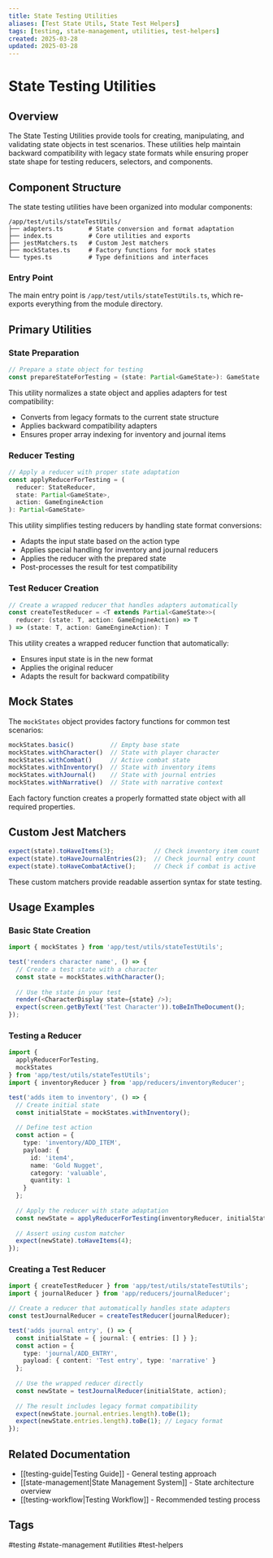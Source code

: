 ```yaml
---
title: State Testing Utilities
aliases: [Test State Utils, State Test Helpers]
tags: [testing, state-management, utilities, test-helpers]
created: 2025-03-28
updated: 2025-03-28
---
```


# State Testing Utilities

## Overview

The State Testing Utilities provide tools for creating, manipulating, and validating state objects in test scenarios. These utilities help maintain backward compatibility with legacy state formats while ensuring proper state shape for testing reducers, selectors, and components.

## Component Structure

The state testing utilities have been organized into modular components:

```
/app/test/utils/stateTestUtils/
├── adapters.ts       # State conversion and format adaptation
├── index.ts          # Core utilities and exports
├── jestMatchers.ts   # Custom Jest matchers
├── mockStates.ts     # Factory functions for mock states
└── types.ts          # Type definitions and interfaces
```

### Entry Point

The main entry point is `/app/test/utils/stateTestUtils.ts`, which re-exports everything from the module directory.

## Primary Utilities

### State Preparation

```typescript
// Prepare a state object for testing
const prepareStateForTesting = (state: Partial<GameState>): GameState
```

This utility normalizes a state object and applies adapters for test compatibility:
- Converts from legacy formats to the current state structure
- Applies backward compatibility adapters
- Ensures proper array indexing for inventory and journal items

### Reducer Testing

```typescript
// Apply a reducer with proper state adaptation
const applyReducerForTesting = (
  reducer: StateReducer,
  state: Partial<GameState>,
  action: GameEngineAction
): Partial<GameState>
```

This utility simplifies testing reducers by handling state format conversions:
- Adapts the input state based on the action type
- Applies special handling for inventory and journal reducers
- Applies the reducer with the prepared state
- Post-processes the result for test compatibility

### Test Reducer Creation

```typescript
// Create a wrapped reducer that handles adapters automatically
const createTestReducer = <T extends Partial<GameState>>(
  reducer: (state: T, action: GameEngineAction) => T
) => (state: T, action: GameEngineAction): T
```

This utility creates a wrapped reducer function that automatically:
- Ensures input state is in the new format
- Applies the original reducer
- Adapts the result for backward compatibility

## Mock States

The `mockStates` object provides factory functions for common test scenarios:

```typescript
mockStates.basic()          // Empty base state
mockStates.withCharacter()  // State with player character
mockStates.withCombat()     // Active combat state
mockStates.withInventory()  // State with inventory items 
mockStates.withJournal()    // State with journal entries
mockStates.withNarrative()  // State with narrative context
```

Each factory function creates a properly formatted state object with all required properties.

## Custom Jest Matchers

```typescript
expect(state).toHaveItems(3);           // Check inventory item count
expect(state).toHaveJournalEntries(2);  // Check journal entry count
expect(state).toHaveCombatActive();     // Check if combat is active
```

These custom matchers provide readable assertion syntax for state testing.

## Usage Examples

### Basic State Creation

```typescript
import { mockStates } from 'app/test/utils/stateTestUtils';

test('renders character name', () => {
  // Create a test state with a character
  const state = mockStates.withCharacter();
  
  // Use the state in your test
  render(<CharacterDisplay state={state} />);
  expect(screen.getByText('Test Character')).toBeInTheDocument();
});
```

### Testing a Reducer

```typescript
import { 
  applyReducerForTesting, 
  mockStates 
} from 'app/test/utils/stateTestUtils';
import { inventoryReducer } from 'app/reducers/inventoryReducer';

test('adds item to inventory', () => {
  // Create initial state
  const initialState = mockStates.withInventory();
  
  // Define test action
  const action = { 
    type: 'inventory/ADD_ITEM', 
    payload: { 
      id: 'item4', 
      name: 'Gold Nugget', 
      category: 'valuable', 
      quantity: 1 
    } 
  };
  
  // Apply the reducer with state adaptation
  const newState = applyReducerForTesting(inventoryReducer, initialState, action);
  
  // Assert using custom matcher
  expect(newState).toHaveItems(4);
});
```

### Creating a Test Reducer

```typescript
import { createTestReducer } from 'app/test/utils/stateTestUtils';
import { journalReducer } from 'app/reducers/journalReducer';

// Create a reducer that automatically handles state adapters
const testJournalReducer = createTestReducer(journalReducer);

test('adds journal entry', () => {
  const initialState = { journal: { entries: [] } };
  const action = { 
    type: 'journal/ADD_ENTRY', 
    payload: { content: 'Test entry', type: 'narrative' } 
  };
  
  // Use the wrapped reducer directly
  const newState = testJournalReducer(initialState, action);
  
  // The result includes legacy format compatibility
  expect(newState.journal.entries.length).toBe(1);
  expect(newState.entries.length).toBe(1); // Legacy format
});
```

## Related Documentation

- [[testing-guide|Testing Guide]] - General testing approach
- [[state-management|State Management System]] - State architecture overview
- [[testing-workflow|Testing Workflow]] - Recommended testing process

## Tags
#testing #state-management #utilities #test-helpers